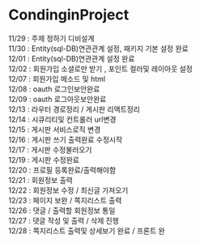 # CondinginProject
11/29 : 주제 정하기 디비설계<br>
11/30 : Entity(sql-DB)연관관계 설정, 패키지 기본 설정 완료<br>
12/01 : Entity(sql-DB)연관관계 설정 완료<br>
12/02 : 회원가입 소셜로만 받기 , 포인트 컬러및 레이아웃 설정 <br>
12/07 : 회원가입 메소드 및 html <br>
12/08 : oauth 로그인보안완료<br>
12/09 : oauth 로그아웃보안완료<br>
12/13 : 라우터 경로정리 / 게시판 리액트정리<br>
12/14 : 시큐리티및 컨트롤러 url변경<br>
12/15 : 게시판 서비스로직 변경<br>
12/16 : 게시판 쓰기 출력완료 수정시작<br>
12/17 : 게시판 수정불러오기 <br>
12/19 : 게시판 수정완료<br>
12/20 : 프로필 등록완료/출력해야함<br>
12/21 : 회원정보 출력 <br>
12/22 : 회원정보 수정 / 최신글 가져오기 <br>
12/23 : 페이지 보완 / 쪽지리스트 출력 <br>
12/26 : 댓글 / 출력할 회원정보 통일 <br>
12/27 : 댓글 작성 및 출력 / 삭제 진행 <br>
12/28 : 쪽지리스트 출력및 상세보기 완료 / 프론트 완 <br>
